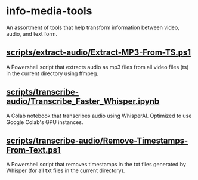 # info-media-tools

An assortment of tools that help transform information between video, audio, and text form.  

## [scripts/extract-audio/Extract-MP3-From-TS.ps1](scripts/extract-audio/Extract-MP3-From-TS.ps1)
A Powershell script that extracts audio as mp3 files from all video files (ts) in the current directory using ffmpeg.  

## [scripts/transcribe-audio/Transcribe_Faster_Whisper.ipynb](scripts/transcribe-audio/Transcribe_Faster_Whisper.ipynb)
A Colab notebook that transcribes audio using WhisperAI. Optimized to use Google Colab's GPU instances.  

## [scripts/transcribe-audio/Remove-Timestamps-From-Text.ps1](scripts/transcribe-audio/Remove-Timestamps-From-Text.ps1)
A Powershell script that removes timestamps in the txt files generated by Whisper (for all txt files in the current directory).  
